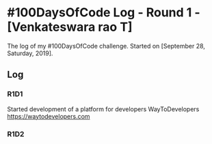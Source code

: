 # #100DaysOfCode Log - Round 1 - [Venkateswara rao T]

The log of my #100DaysOfCode challenge. Started on [September 28, Saturday, 2019].

## Log

### R1D1 
Started development of a platform for developers WayToDevelopers https://waytodevelopers.com

### R1D2
